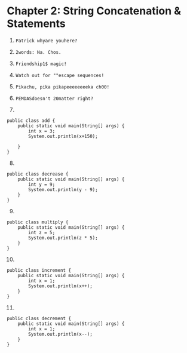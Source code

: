 # Chapter 2: String Concatenation & Statements 
1. `Patrick whyare youhere?`
2. `2words: Na. Chos.` 
3. `Friendship1$ magic!`
4. `Watch out for ""escape sequences!`
5. `Pikachu, pika pikapeeeeeeeeka ch00!`
6. `PEMDASdoesn't 20matter right?`

7. 
```
public class add {
    public static void main(String[] args) {
        int x = 3;
        System.out.println(x+150);

    }
}
```
8. 
```
public class decrease {
    public static void main(String[] args) {
        int y = 9;
        System.out.println(y - 9);
    }
}
```
9. 
```
public class multiply {
    public static void main(String[] args) {
        int z = 5;
        System.out.println(z * 5);
    }    
}
```
10. 
```
public class increment {
    public static void main(String[] args) {
        int x = 1;
        System.out.println(x++);
    }
}
```
11. 
```
public class decrement {
    public static void main(String[] args) {
        int x = 1;
        System.out.println(x--);
    }
}
```


